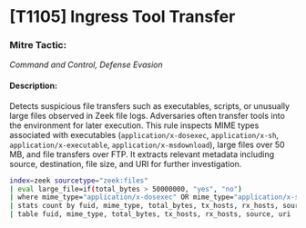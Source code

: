
# \[T1105] Ingress Tool Transfer

### Mitre Tactic:

*Command and Control, Defense Evasion*

#### Description:

Detects suspicious file transfers such as executables, scripts, or unusually large files observed in Zeek file logs. Adversaries often transfer tools into the environment for later execution. This rule inspects MIME types associated with executables (`application/x-dosexec`, `application/x-sh`, `application/x-executable`, `application/x-msdownload`), large files over 50 MB, and file transfers over FTP. It extracts relevant metadata including source, destination, file size, and URI for further investigation.

```bash
index=zeek sourcetype="zeek:files"
| eval large_file=if(total_bytes > 50000000, "yes", "no")
| where mime_type="application/x-dosexec" OR mime_type="application/x-sh" OR mime_type="application/x-executable" OR mime_type="application/x-msdownload" OR large_file="yes" OR tx_hosts="ftp"
| stats count by fuid, mime_type, total_bytes, tx_hosts, rx_hosts, source, uri
| table fuid, mime_type, total_bytes, tx_hosts, rx_hosts, source, uri
```